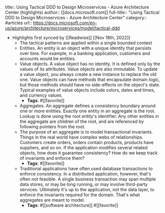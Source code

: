 title:: Using Tactical DDD to Design Microservices - Azure Architecture Center (highlights)
author:: [[docs.microsoft.com]]
full-title:: "Using Tactical DDD to Design Microservices - Azure Architecture Center"
category:: #articles
url:: https://docs.microsoft.com/en-us/azure/architecture/microservices/model/tactical-ddd

- Highlights first synced by [[Readwise]] [[Nov 18th, 2022]]
	- The tactical patterns are applied within a single bounded context
	- Entities. An entity is an object with a unique identity that persists over time. For example, in a banking application, customers and accounts would be entities.
	- Value objects. A value object has no identity. It is defined only by the values of its attributes. Value objects are also immutable. To update a value object, you always create a new instance to replace the old one. Value objects can have methods that encapsulate domain logic, but those methods should have no side-effects on the object's state. Typical examples of value objects include colors, dates and times, and currency values.
		- **Tags**: #[[favorite]]
	- Aggregates. An aggregate defines a consistency boundary around one or more entities. Exactly one entity in an aggregate is the root. Lookup is done using the root entity's identifier. Any other entities in the aggregate are children of the root, and are referenced by following pointers from the root.
	- The purpose of an aggregate is to model transactional invariants. Things in the real world have complex webs of relationships. Customers create orders, orders contain products, products have suppliers, and so on. If the application modifies several related objects, how does it guarantee consistency? How do we keep track of invariants and enforce them?
		- **Tags**: #[[favorite]]
	- Traditional applications have often used database transactions to enforce consistency. In a distributed application, however, that's often not feasible. A single business transaction may span multiple data stores, or may be long running, or may involve third-party services. Ultimately it's up to the application, not the data layer, to enforce the invariants required for the domain. That's what aggregates are meant to model.
		- **Tags**: #[[software architecture]] #[[favorite]]